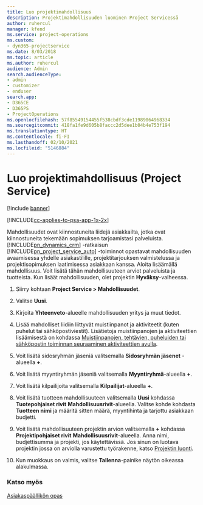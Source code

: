 ```yaml
---
title: Luo projektimahdollisuus
description: Projektimahdollisuuden luominen Project Servicessä
author: ruhercul
manager: kfend
ms.service: project-operations
ms.custom:
- dyn365-projectservice
ms.date: 8/03/2018
ms.topic: article
ms.author: ruhercul
audience: Admin
search.audienceType:
- admin
- customizer
- enduser
search.app:
- D365CE
- D365PS
- ProjectOperations
ms.openlocfilehash: 57f85549154455f538cbdf3cde11989064968334
ms.sourcegitcommit: 418fa1fe9d605b8faccc2d5dee1b04b4e753f194
ms.translationtype: HT
ms.contentlocale: fi-FI
ms.lasthandoff: 02/10/2021
ms.locfileid: "5146884"
---
```

# <a name="create-a-project-opportunity-project-service"></a>Luo projektimahdollisuus (Project Service)

[!include [banner](../includes/psa-now-project-operations.md)]

[!INCLUDE[cc-applies-to-psa-app-1x-2x](../includes/cc-applies-to-psa-app-1x-2x.md)]

Mahdollisuudet ovat kiinnostuneita liidejä asiakkailta, jotka ovat kiinnostuneita tekemään sopimuksen tarjoamistasi palveluista. [!INCLUDE[pn_dynamics_crm](../includes/pn-dynamics-crm.md)] -ratkaisun [!INCLUDE[pn_project_service_auto](../includes/pn-project-service-auto.md)] -toiminnot opastavat mahdollisuuden avaamisessa yhdelle asiakastilille, projektitarjouksen valmistelussa ja projektisopimuksen laatimisessa asiakkaan kanssa. Aloita lisäämällä mahdollisuus. Voit lisätä tähän mahdollisuuteen arviot palveluista ja tuotteista. Kun lisäät mahdollisuuden, olet projektin **Hyväksy**-vaiheessa.  
  
1.  Siirry kohtaan **Project Service > Mahdollisuudet**.  
  
2.  Valitse **Uusi**.  
  
3.  Kirjoita **Yhteenveto**-alueelle mahdollisuuden yritys ja muut tiedot.  
  
4.  Lisää mahdolliset liidiin liittyvät muistiinpanot ja aktiviteetit (kuten puhelut tai sähköpostiviestit). Lisätietoja muistiinpanojen ja aktiviteettien lisäämisestä on kohdassa [Muistiinpanojen, tehtävien, puheluiden tai sähköpostin toiminnan seuraaminen aktiviteettien avulla](https://docs.microsoft.com/dynamics365/customerengagement/on-premises/basics/work-with-activities).  
  
5.  Voit lisätä sidosryhmän jäseniä valitsemalla **Sidosryhmän jäsenet** -alueella **+**.  
  
6.  Voit lisätä myyntiryhmän jäseniä valitsemalla **Myyntiryhmä**-alueella **+**.  
  
7.  Voit lisätä kilpailijoita valitsemalla **Kilpailijat**-alueella **+**.  
  
8.  Voit lisätä tuotteen mahdollisuuteen valitsemalla **Uusi** kohdassa **Tuotepohjaiset rivit** **Mahdollisuusrivit**-alueella. Valitse kohde kohdasta **Tuotteen nimi** ja määritä sitten määrä, myyntihinta ja tarjottu asiakkaan budjetti.  
  
9. Voit lisätä mahdollisuuteen projektin arvion valitsemalla **+** kohdassa **Projektipohjaiset rivit** **Mahdollisuusrivit**-alueella. Anna nimi, budjettisumma ja projekti, jos käytettävissä. Jos sinun on luotava projektin jossa on arviolla varustettu työrakenne, katso [Projektin luonti](../psa/create-project.md).  
  
10. Kun muokkaus on valmis, valitse **Tallenna**-painike näytön oikeassa alakulmassa.  
  
### <a name="see-also"></a>Katso myös  
 [Asiakaspäällikön opas](../psa/account-manager-guide.md)
